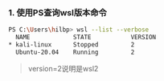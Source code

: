 
### 1. 使用PS查询wsl版本命令
```sh
PS C:\Users\hilbp> wsl --list --verbose
  NAME            STATE           VERSION
* kali-linux      Stopped         2
  Ubuntu-20.04    Running         2
```
> version=2说明是wsl2



